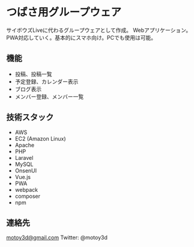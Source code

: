 # つばさ用グループウェア

サイボウズLiveに代わるグループウェアとして作成。
Webアプリケーション。PWA対応していく。基本的にスマホ向け。PCでも使用は可能。

## 機能
- 投稿、投稿一覧
- 予定登録、カレンダー表示
- ブログ表示
- メンバー登録、メンバー一覧

## 技術スタック
- AWS
- EC2 (Amazon Linux)
- Apache
- PHP
- Laravel
- MySQL
- OnsenUI
- Vue.js
- PWA
- webpack
- composer
- npm

## 連絡先
motoy3d@gmail.com
Twitter: @motoy3d
